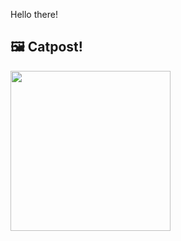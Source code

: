 Hello there!



## 🖼️ Catpost!

<sub>
    <img src="https://cdn2.thecatapi.com/images/pN0DBNmBu.false" height="256">
</sub>

